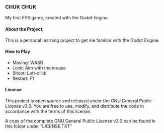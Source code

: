 ### CHUK CHUK



My first FPS game, created with the Godot Engine.



#### About the Project:

This is a personal learning project to get me familiar with the Godot Engine.



#### How to Play

* Moving: WASD
* Look: Aim with the mouse
* Shoot: Left-click
* Restart: F1





#### License

This project is open source and released under the GNU General Public License v3.0. You are free to use, modify, and distribute the code in accordance with the terms of this license.

A copy of the complete GNU General Public License v3.0 can be found in this folder under "LICENSE.TXT"

